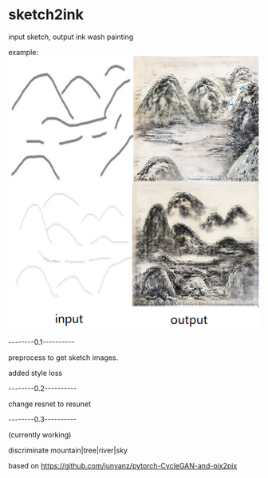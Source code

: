 # sketch2ink
input sketch, output ink wash painting


example:
![Alt text](https://github.com/Sky24H/sketch2ink/blob/master/results.png)


--------0.1----------

preprocess to get sketch images.

added style loss 

--------0.2----------

change resnet to resunet

--------0.3----------

(currently working)

discriminate mountain|tree|river|sky


based on https://github.com/junyanz/pytorch-CycleGAN-and-pix2pix
